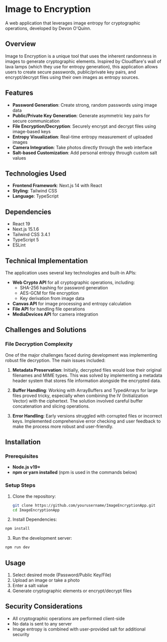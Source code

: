 # Image to Encryption

A web application that leverages image entropy for cryptographic operations, developed by Devon O'Quinn.

## Overview

Image to Encryption is a unique tool that uses the inherent randomness in images to generate cryptographic elements. Inspired by Cloudflare's wall of lava lamps (which they use for entropy generation), this application allows users to create secure passwords, public/private key pairs, and encrypt/decrypt files using their own images as entropy sources.

## Features

- **Password Generation**: Create strong, random passwords using image data
- **Public/Private Key Generation**: Generate asymmetric key pairs for secure communication
- **File Encryption/Decryption**: Securely encrypt and decrypt files using image-based keys
- **Entropy Visualization**: Real-time entropy measurement of uploaded images
- **Camera Integration**: Take photos directly through the web interface
- **Salt-based Customization**: Add personal entropy through custom salt values

## Technologies Used

- **Frontend Framework**: Next.js 14 with React
- **Styling**: Tailwind CSS
- **Language**: TypeScript

## Dependencies

- React 19
- Next.js 15.1.6
- Tailwind CSS 3.4.1
- TypeScript 5
- ESLint

## Technical Implementation

The application uses several key technologies and built-in APIs:

- **Web Crypto API** for all cryptographic operations, including:
  - SHA-256 hashing for password generation
  - AES-GCM for file encryption
  - Key derivation from image data
- **Canvas API** for image processing and entropy calculation
- **File API** for handling file operations
- **MediaDevices API** for camera integration

## Challenges and Solutions

### File Decryption Complexity

One of the major challenges faced during development was implementing robust file decryption. The main issues included:

1. **Metadata Preservation**: Initially, decrypted files would lose their original filenames and MIME types. This was solved by implementing a metadata header system that stores file information alongside the encrypted data.

2. **Buffer Handling**: Working with ArrayBuffers and TypedArrays for large files proved tricky, especially when combining the IV (Initialization Vector) with the ciphertext. The solution involved careful buffer concatenation and slicing operations.

3. **Error Handling**: Early versions struggled with corrupted files or incorrect keys. Implemented comprehensive error checking and user feedback to make the process more robust and user-friendly.

## Installation

### Prerequisites
- **Node.js v19+**
- **npm or yarn installed** (npm is used in the commands below)

### Setup Steps
1. Clone the repository:
   ```bash
   git clone https://github.com/yourusername/ImageEncryptionApp.git
   cd ImageEncryptionApp
   ```
2. Install Dependencies:
  ```bash
  npm install
  ```
3. Run the development server:
  ```bash
  npm run dev
  ```

## Usage

1. Select desired mode (Password/Public Key/File)
2. Upload an image or take a photo
3. Enter a salt value
4. Generate cryptographic elements or encrypt/decrypt files

## Security Considerations

- All cryptographic operations are performed client-side
- No data is sent to any server
- Image entropy is combined with user-provided salt for additional security
